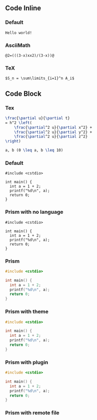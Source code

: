 ## Code Inline

### Default

`Hello world!`

### AsciiMath

`@2=(((3-x)xx2)/(3-x))@`

### TeX

`$S_n = \sum\limits_{i=1}^n A_i$`  

## Code Block

### Tex

``` tex
\frac{\partial u}{\partial t}
= h^2 \left(
    \frac{\partial^2 u}{\partial x^2} + 
    \frac{\partial^2 u}{\partial y^2} +
    \frac{\partial^2 u}{\partial z^2}
\right)  

a, b (0 \leq a, b \leq 10)
```

### Default

``` 
#include <cstdio>

int main() {
  int a = 1 + 2;
  printf("%d\n", a);
  return 0;
}
```

### Prism with no language
``` none plugins=line-numbers
#include <cstdio>

int main() {
  int a = 1 + 2;
  printf("%d\n", a);
  return 0;
}
```

### Prism
``` cpp
#include <cstdio>

int main() {
  int a = 1 + 2;
  printf("%d\n", a);
  return 0;
}
```

### Prism with theme
``` cpp theme=twilight
#include <cstdio>

int main() {
  int a = 1 + 2;
  printf("%d\n", a);
  return 0;
}
```

### Prism with plugin
``` cpp plugins=line-highlight line=1,4-5
#include <cstdio>

int main() {
  int a = 1 + 2;
  printf("%d\n", a);
  return 0;
}
```

### Prism with remote file
``` cpp src=https://raw.githubusercontent.com/ChouUn/CodeWorld/master/History/hdu/hdu4165.cpp
```
